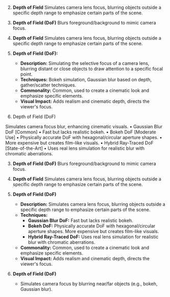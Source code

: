 2. **Depth of Field** Simulates camera lens focus, blurring objects outside a
   specific depth range to emphasize certain parts of the scene.
3. **Depth of Field (DoF)** Blurs foreground/background to mimic camera focus.

4. **Depth of Field** Simulates camera lens focus, blurring objects outside a
   specific depth range to emphasize certain parts of the scene.
5. **Depth of Field (DoF):**

   - **Description:** Simulating the selective focus of a camera lens, blurring
     distant or close objects to draw attention to a specific focal point.
   - **Techniques:** Bokeh simulation, Gaussian blur based on depth,
     gather/scatter techniques.
   - **Commonality:** Common, used to create a cinematic look and emphasize
     specific elements.
   - **Visual Impact:** Adds realism and cinematic depth, directs the viewer's
     focus.

6. Depth of Field (DoF)

Simulates camera focus blur, enhancing cinematic visuals. • Gaussian Blur DoF
[Common] • Fast but lacks realistic bokeh. • Bokeh DoF [Moderate Use] •
Physically accurate DoF with hexagonal/circular aperture shapes. • More
expensive but creates film-like visuals. • Hybrid Ray-Traced DoF
[State-of-the-Art] • Uses real lens simulation for realistic blur with chromatic
aberrations.

3. **Depth of Field (DoF)** Blurs foreground/background to mimic camera focus.
4. **Depth of Field** Simulates camera lens focus, blurring objects outside a
   specific depth range to emphasize certain parts of the scene.
5. **Depth of Field (DoF)**

   - **Description:** Simulates camera lens focus, blurring objects outside a
     specific depth range to emphasize certain parts of the scene.
   - **Techniques:**
     - **Gaussian Blur DoF:** Fast but lacks realistic bokeh.
     - **Bokeh DoF:** Physically accurate DoF with hexagonal/circular aperture
       shapes. More expensive but creates film-like visuals.
     - **Hybrid Ray-Traced DoF:** Uses real lens simulation for realistic blur
       with chromatic aberrations.
   - **Commonality:** Common, used to create a cinematic look and emphasize
     specific elements.
   - **Visual Impact:** Adds realism and cinematic depth, directs the viewer's
     focus.

6. **Depth of Field (DoF)**

   - Simulates camera focus by blurring near/far objects (e.g., bokeh, Gaussian
     blur).

